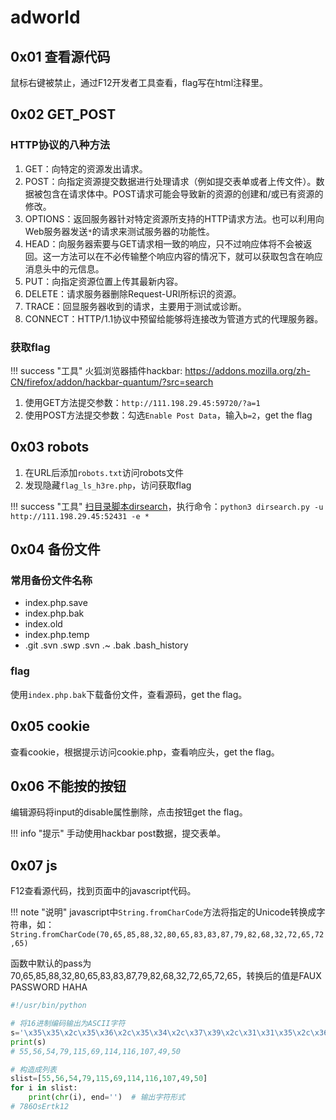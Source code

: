 # adworld

## 0x01 查看源代码

鼠标右键被禁止，通过F12开发者工具查看，flag写在html注释里。

## 0x02 GET_POST

### HTTP协议的八种方法

1. GET：向特定的资源发出请求。
1. POST：向指定资源提交数据进行处理请求（例如提交表单或者上传文件）。数据被包含在请求体中。POST请求可能会导致新的资源的创建和/或已有资源的修改。
1. OPTIONS：返回服务器针对特定资源所支持的HTTP请求方法。也可以利用向Web服务器发送`*`的请求来测试服务器的功能性。
1. HEAD：向服务器索要与GET请求相一致的响应，只不过响应体将不会被返回。这一方法可以在不必传输整个响应内容的情况下，就可以获取包含在响应消息头中的元信息。
1. PUT：向指定资源位置上传其最新内容。
1. DELETE：请求服务器删除Request-URI所标识的资源。
1. TRACE：回显服务器收到的请求，主要用于测试或诊断。
1. CONNECT：HTTP/1.1协议中预留给能够将连接改为管道方式的代理服务器。

### 获取flag

!!! success "工具"
    火狐浏览器插件hackbar: <https://addons.mozilla.org/zh-CN/firefox/addon/hackbar-quantum/?src=search>

1. 使用GET方法提交参数：`http://111.198.29.45:59720/?a=1`
1. 使用POST方法提交参数：勾选`Enable Post Data`，输入`b=2`，get the flag

## 0x03 robots

1. 在URL后添加`robots.txt`访问robots文件
1. 发现隐藏`flag_ls_h3re.php`，访问获取flag

!!! success "工具"
    [扫目录脚本dirsearch](https://github.com/maurosoria/dirsearch)，执行命令：`python3 dirsearch.py -u http://111.198.29.45:52431 -e *`

## 0x04 备份文件

### 常用备份文件名称

- index.php.save
- index.php.bak
- index.old
- index.php.temp
- .git .svn .swp .svn .~ .bak .bash_history

### flag

使用`index.php.bak`下载备份文件，查看源码，get the flag。

## 0x05 cookie

查看cookie，根据提示访问cookie.php，查看响应头，get the flag。

## 0x06 不能按的按钮

编辑源码将input的disable属性删除，点击按钮get the flag。

!!! info "提示"
    手动使用hackbar post数据，提交表单。

## 0x07 js

F12查看源代码，找到页面中的javascript代码。

!!! note "说明"
    javascript中`String.fromCharCode`方法将指定的Unicode转换成字符串，如：`String.fromCharCode(70,65,85,88,32,80,65,83,83,87,79,82,68,32,72,65,72,65)`

函数中默认的pass为70,65,85,88,32,80,65,83,83,87,79,82,68,32,72,65,72,65，转换后的值是FAUX PASSWORD HAHA

```python
#!/usr/bin/python

# 将16进制编码输出为ASCII字符
s='\x35\x35\x2c\x35\x36\x2c\x35\x34\x2c\x37\x39\x2c\x31\x31\x35\x2c\x36\x39\x2c\x31\x31\x34\x2c\x31\x31\x36\x2c\x31\x30\x37\x2c\x34\x39\x2c\x35\x30'
print(s)
# 55,56,54,79,115,69,114,116,107,49,50

# 构造成列表
slist=[55,56,54,79,115,69,114,116,107,49,50]
for i in slist:
    print(chr(i), end='')  # 输出字符形式
# 786OsErtk12
```

